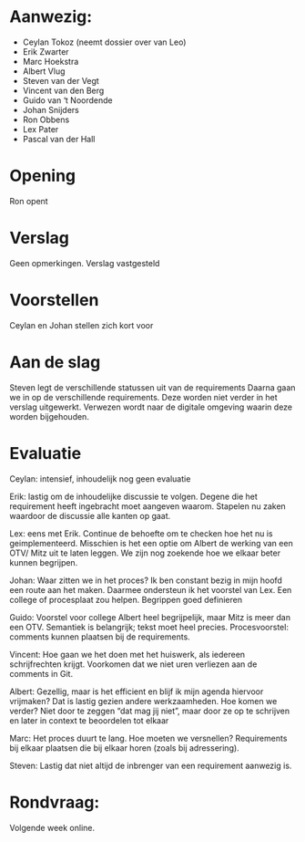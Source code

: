 # Aanwezig:
*	Ceylan Tokoz (neemt dossier over van Leo)
*	Erik Zwarter
*	Marc Hoekstra
*	Albert Vlug
*	Steven van der Vegt
*	Vincent van den Berg
*	Guido van ‘t Noordende
*	Johan Snijders
*	Ron Obbens
*	Lex Pater
*	Pascal van der Hall

# Opening
Ron opent

# Verslag
Geen opmerkingen. Verslag vastgesteld

# Voorstellen
Ceylan en Johan stellen zich kort voor

# Aan de slag
Steven legt de verschillende statussen uit van de requirements
Daarna gaan we in op de verschillende requirements. Deze worden niet verder in het verslag uitgewerkt. Verwezen wordt naar de digitale omgeving waarin deze worden bijgehouden.

# Evaluatie

Ceylan: intensief, inhoudelijk nog geen evaluatie

Erik: lastig om de inhoudelijke discussie te volgen. Degene die het requirement heeft ingebracht moet aangeven waarom. Stapelen nu zaken waardoor de discussie alle kanten op gaat.

Lex: eens met Erik. Continue de behoefte om te checken hoe het nu is geimplementeerd. Misschien is het een optie om Albert de werking van een OTV/ Mitz uit te laten leggen. We zijn nog zoekende hoe we elkaar beter kunnen begrijpen.

Johan:  Waar zitten we in het proces? Ik ben constant bezig in mijn hoofd een route aan het maken. Daarmee ondersteun ik het voorstel van Lex. Een college of procesplaat zou helpen. Begrippen goed definieren

Guido: Voorstel voor college Albert heel begrijpelijk, maar Mitz is meer dan een OTV. Semantiek is belangrijk; tekst moet heel precies. Procesvoorstel: comments kunnen plaatsen bij de requirements.

Vincent: Hoe gaan we het doen met het huiswerk, als iedereen schrijfrechten krijgt. Voorkomen dat we niet uren verliezen aan de comments in Git.

Albert: Gezellig, maar is het efficient en blijf ik mijn agenda hiervoor vrijmaken? Dat is lastig gezien andere werkzaamheden. Hoe komen we verder? Niet door te zeggen “dat mag jij niet”, maar door ze op te schrijven en later in context te beoordelen tot elkaar

Marc: Het proces duurt te lang. Hoe moeten we versnellen? Requirements bij elkaar plaatsen die bij elkaar horen (zoals bij adressering). 

Steven: Lastig dat niet altijd de inbrenger van een requirement aanwezig is. 

# Rondvraag:

Volgende week online. 






